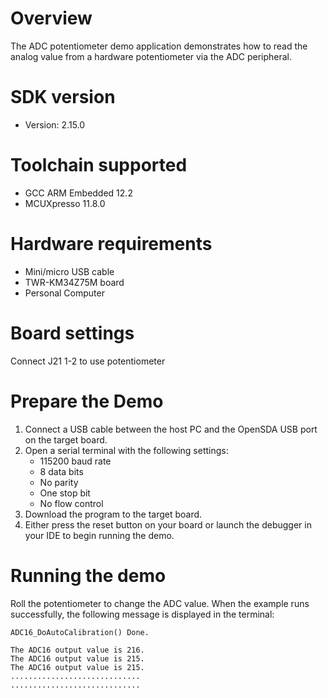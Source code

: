 Overview
========
The ADC potentiometer demo application demonstrates how to read the analog value from a hardware potentiometer via the
ADC peripheral.

SDK version
===========
- Version: 2.15.0

Toolchain supported
===================
- GCC ARM Embedded  12.2
- MCUXpresso  11.8.0

Hardware requirements
=====================
- Mini/micro USB cable
- TWR-KM34Z75M board
- Personal Computer

Board settings
==============
Connect J21 1-2 to use potentiometer

Prepare the Demo
================
1.  Connect a USB cable between the host PC and the OpenSDA USB port on the target board.
2.  Open a serial terminal with the following settings:
    - 115200 baud rate
    - 8 data bits
    - No parity
    - One stop bit
    - No flow control
3.  Download the program to the target board.
4.  Either press the reset button on your board or launch the debugger in your IDE to begin running the demo.

Running the demo
================
Roll the potentiometer to change the ADC value.
When the example runs successfully, the following message is displayed in the terminal:

~~~~~~~~~~~~~~~~~~~~~~~~~~~~~~
ADC16_DoAutoCalibration() Done.

The ADC16 output value is 216.
The ADC16 output value is 215.
The ADC16 output value is 215.
.............................
.............................
~~~~~~~~~~~~~~~~~~~~~~~~~~~~~~
